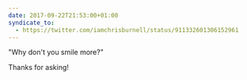 ```yaml
---
date: 2017-09-22T21:53:00+01:00
syndicate_to:
  - https://twitter.com/iamchrisburnell/status/911332601306152961
---
```


"Why don't you smile more?"

Thanks for asking!
